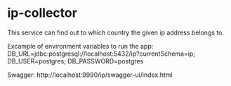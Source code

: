 # ip-collector

This service can find out to which country the given ip address belongs to.

Excample of environment variables to run the app:
DB_URL=jdbc:postgresql://localhost:5432/ip?currentSchema=ip; DB_USER=postgres; DB_PASSWORD=postgres

Swagger: http://localhost:9990/ip/swagger-ui/index.html
